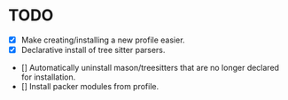 # TODO

- [x] Make creating/installing a new profile easier.
- [x] Declarative install of tree sitter parsers.
- [] Automatically uninstall mason/treesitters that are no longer declared for
     installation.
- [] Install packer modules from profile.
